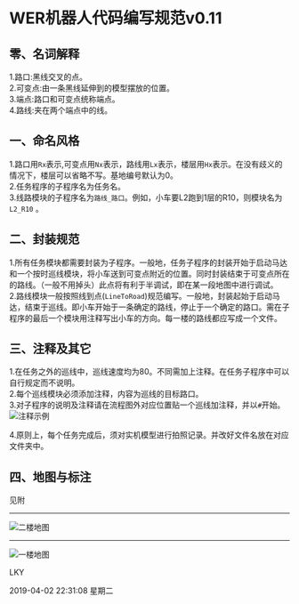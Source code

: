 # WER机器人代码编写规范v0.11

## 零、名词解释

1.路口:黑线交叉的点。  
2.可变点:由一条黑线延伸到的模型摆放的位置。  
3.端点:路口和可变点统称端点。  
4.路线:夹在两个端点中的线。  

## 一、命名风格

1.路口用`Rx`表示,可变点用`Nx`表示，路线用`Lx`表示，楼层用`Hx`表示。在没有歧义的情况下，楼层可以省略不写。基地编号默认为0。  
2.任务程序的子程序名为任务名。  
3.线路模块的子程序名为`路线_路口`。例如，小车要L2跑到1层的R10，则模块名为 `L2_R10`  。  

## 二、封装规范

1.所有任务模块都需要封装为子程序。一般地，任务子程序的封装开始于启动马达和一个按时巡线模块，将小车送到可变点附近的位置。同时封装结束于可变点所在的路线。（一般不用掉头）此点将有利于半调试，即在某一段地图中进行调试。  
2.路线模块一般按照线到点(`LineToRoad`)规范编写。一般地，封装起始于启动马达，结束于巡线。即小车开始于一条确定的路线，停止于一个确定的路口。需在子程序的最后一个模块用注释写出小车的方向。每一楼的路线都应写成一个文件。  

## 三、注释及其它

1.在任务之外的巡线中，巡线速度均为80。不同需加上注释。在任务子程序中可以自行规定而不说明。  
2.每个巡线模块必须添加注释，内容为巡线的目标路口。  
3.对子程序的说明及注释请在流程图外对应位置贴一个巡线加注释，并以`#`开始。  
![注释示例](https://i.loli.net/2019/04/02/5ca372a5d950e.jpg "注释示例")

4.原则上，每个任务完成后，须对实机模型进行拍照记录。并改好文件名放在对应文件夹中。

## 四、地图与标注

见附

---

![二楼地图](https://i.loli.net/2019/04/01/5ca19648ad4b5.png "二楼地图")

---

![一楼地图](https://i.loli.net/2019/04/01/5ca19648c54f5.png "一楼地图")

LKY

2019-04-02 22:31:08 星期二
